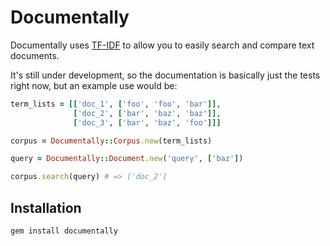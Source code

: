 # Documentally

Documentally uses [TF-IDF](http://en.wikipedia.org/wiki/tf-idf) to allow you to easily search and compare text documents.

It's still under development, so the documentation is basically just the tests right now, but an example use would be:

```ruby
term_lists = [['doc_1', ['foo', 'foo', 'bar']],
              ['doc_2', ['bar', 'baz', 'baz']],
              ['doc_3', ['bar', 'baz', 'foo']]]

corpus = Documentally::Corpus.new(term_lists)

query = Documentally::Document.new('query', ['baz'])

corpus.search(query) # => ['doc_2']
```

## Installation

```sh
gem install documentally
```
